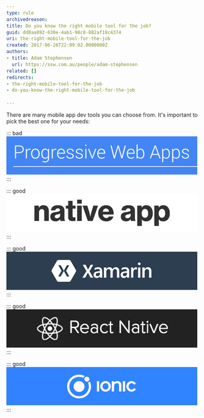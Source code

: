 ```yaml
---
type: rule
archivedreason: 
title: Do you know the right mobile tool for the job?
guid: dd8aa892-630e-4ab1-98c8-882af18c4374
uri: the-right-mobile-tool-for-the-job
created: 2017-06-26T22:09:02.0000000Z
authors:
- title: Adam Stephensen
  url: https://ssw.com.au/people/adam-stephensen
related: []
redirects:
- the-right-mobile-tool-for-the-job
- do-you-know-the-right-mobile-tool-for-the-job

---
```


There are many mobile app dev tools you can choose from. It's important to pick the best one for your needs:

<!--endintro-->


::: bad  
![Bad Example - Personal Web Apps (PWAs) show enormous promise for the future but currently do not support iOS](pwa.png)  
:::


::: good  
![Figure: Good Example - Choose Native for the very best experience and if money is no object](native.png)  
:::


::: good  
![Figure: Good Example - Choose Xamarin if your team know C# & XAML and you need a native app](xamarin.png)  
:::


::: good  
![Figure: Good Example - Choose React Native if your team know React and you need native app feel without the development overhead](reactnative.png)  
:::


::: good  
![Figure: Good Example - Choose Ionic if you are building enterprise applications, need a web app + mobile app, or your team know Angular](ionic.png)  
:::
